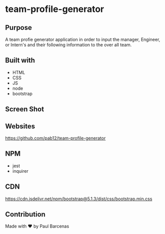 # team-profile-generator

## Purpose 
A team profie generator application in order to input the manager, Engineer, or Intern's and their following information to the over all team.
## Built with 
* HTML
* CSS
* JS
* node
* bootstrap

## Screen Shot

## Websites
https://github.com/pab12/team-profile-generator

## NPM
 * jest
 * inquirer

## CDN

https://cdn.jsdelivr.net/npm/bootstrap@5.1.3/dist/css/bootstrap.min.css
## Contribution
Made with ❤️ by Paul Barcenas